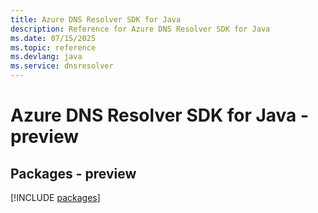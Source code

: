 ```yaml
---
title: Azure DNS Resolver SDK for Java
description: Reference for Azure DNS Resolver SDK for Java
ms.date: 07/15/2025
ms.topic: reference
ms.devlang: java
ms.service: dnsresolver
---
```

# Azure DNS Resolver SDK for Java - preview
## Packages - preview
[!INCLUDE [packages](dns-resolver-index.md)]